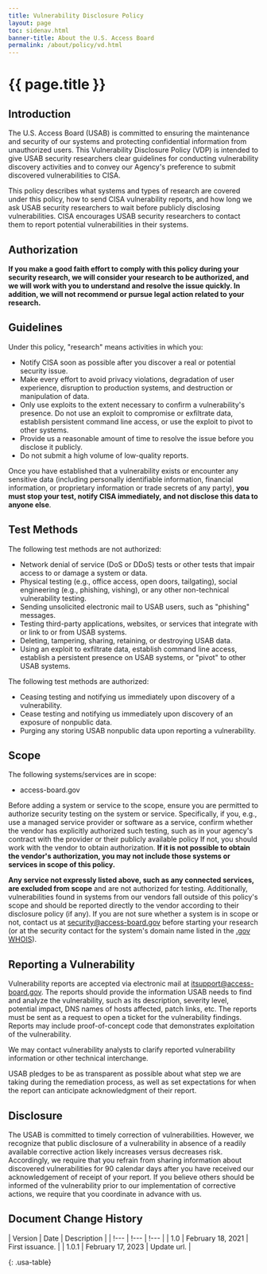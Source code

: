 ```yaml
---
title: Vulnerability Disclosure Policy
layout: page
toc: sidenav.html
banner-title: About the U.S. Access Board
permalink: /about/policy/vd.html
---
```


# {{ page.title }}

## Introduction

The U.S. Access Board (USAB) is committed to ensuring the maintenance and security of our systems and protecting confidential information from unauthorized users.
This Vulnerability Disclosure Policy (VDP) is intended to give USAB security researchers clear guidelines for conducting vulnerability discovery activities and
to convey our Agency's preference to submit discovered vulnerabilities to CISA.

This policy describes what systems and types of research are covered under this policy, how to send CISA vulnerability reports, and how long we ask USAB security
researchers to wait before publicly disclosing vulnerabilities. CISA encourages USAB security researchers to contact them to report potential vulnerabilities in their systems.

## Authorization

**If you make a good faith effort to comply with this policy during your security research, we will consider your research to be authorized, and we will work with you to understand and resolve the issue quickly.  In addition, we will not recommend or pursue legal action related to your research.**

## Guidelines

Under this policy, "research" means activities in which you:

- Notify CISA soon as possible after you discover a real or potential security issue.
- Make every effort to avoid privacy violations, degradation of user experience, disruption to production systems, and destruction or manipulation of data.
- Only use exploits to the extent necessary to confirm a vulnerability's presence.  Do not use an exploit to compromise or exfiltrate data, establish persistent command line access, or use the exploit to pivot to other systems.
- Provide us a reasonable amount of time to resolve the issue before you disclose it publicly.
- Do not submit a high volume of low-quality reports.

Once you have established that a vulnerability exists or encounter any sensitive data (including personally identifiable information, financial information,
or proprietary information or trade secrets of any party), **you must stop your test, notify CISA immediately, and not disclose this data to anyone else**.

## Test Methods

The following test methods are not authorized:

- Network denial of service (DoS or DDoS) tests or other tests that impair access to or damage a system or data.
- Physical testing (e.g., office access, open doors, tailgating), social engineering (e.g., phishing, vishing), or any other non-technical vulnerability testing.
- Sending unsolicited electronic mail to USAB users, such as "phishing" messages.
- Testing third-party applications, websites, or services that integrate with or link to or from USAB systems.
- Deleting, tampering, sharing, retaining, or destroying USAB data.
- Using an exploit to exfiltrate data, establish command line access, establish a persistent presence on USAB systems, or "pivot" to other USAB systems.

The following test methods are authorized:

- Ceasing testing and notifying us immediately upon discovery of a vulnerability.
- Cease testing and notifying us immediately upon discovery of an exposure of nonpublic data.
- Purging any storing USAB nonpublic data upon reporting a vulnerability.

## Scope

The following systems/services are in scope:

- access-board.gov

Before adding a system or service to the scope, ensure you are permitted to authorize security testing on the system or service.
Specifically, if you, e.g., use a managed service provider or software as a service, confirm whether the vendor has explicitly authorized such testing,
such as in your agency's contract with the provider or their publicly available policy
If not, you should work with the vendor to obtain authorization.
**If it is not possible to obtain the vendor's authorization, you may not include those systems or services in scope of this policy.**

**Any service not expressly listed above, such as any connected services, are excluded from scope** and are not authorized for testing.
Additionally, vulnerabilities found in systems from our vendors fall outside of this policy's scope and should be reported directly to
the vendor according to their disclosure policy (if any).
If you are not sure whether a system is in scope or not, contact us at <security@access-board.gov> before starting your research (or at
the security contact for the system's domain name listed in the [.gov WHOIS](https://domains.dotgov.gov/dotgov-web/registration/whois.xhtml)).

## Reporting a Vulnerability

Vulnerability reports are accepted via electronic mail at <itsupport@access-board.gov>.
The reports should provide the information USAB needs to find and analyze the vulnerability, such as its description, severity level, potential impact, DNS names of hosts affected, patch links, etc. The reports must be sent as a request to open a ticket for the vulnerability findings. Reports may include proof-of-concept code that demonstrates exploitation of the vulnerability.

We may contact vulnerability analysts to clarify reported vulnerability information or other technical interchange.

USAB pledges to be as transparent as possible about what step we are taking during the remediation process, as well as set expectations for when the report can anticipate acknowledgment of their report.

## Disclosure

The USAB is committed to timely correction of vulnerabilities.
However, we recognize that public disclosure of a vulnerability in absence of a readily available corrective action likely increases versus decreases risk.
Accordingly, we require that you refrain from sharing information about discovered vulnerabilities for 90 calendar days after you have received our
acknowledgement of receipt of your report.
If you believe others should be informed of the vulnerability prior to our implementation of corrective actions, we require that you coordinate in advance with us.

## Document Change History

| Version | Date              | Description |
| !---    | !---              | !---        |
| 1.0     | February 18, 2021 | First issuance. |
| 1.0.1   | February 17, 2023 | Update url.     |

{: .usa-table}
